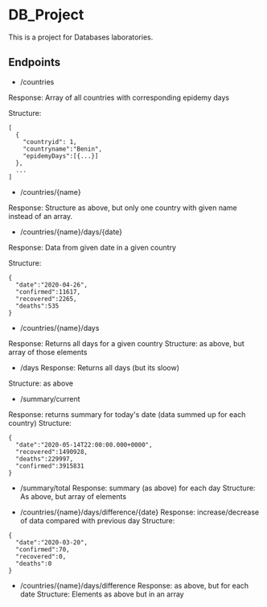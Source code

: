 # DB_Project

This is a project for Databases laboratories.

## Endpoints

* /countries

Response: Array of all countries with corresponding epidemy days

Structure:

```
[
  {
    "countryid": 1,
    "countryname":"Benin",
    "epidemyDays":[{...}]
  },
  ...
]

```

* /countries/{name}

Response: Structure as above, but only one country with given name instead of an array.

* /countries/{name}/days/{date}

Response: Data from given date in a given country

Structure:
```
{
  "date":"2020-04-26",
  "confirmed":11617,
  "recovered":2265,
  "deaths":535
}

```
* /countries/{name}/days

Response: Returns all days for a given country
Structure: as above, but array of those elements

* /days
Response: Returns all days (but its sloow)

Structure: as above

* /summary/current

Response: returns summary for today's date (data summed up for each country)
Structure:
```
{
  "date":"2020-05-14T22:00:00.000+0000",
  "recovered":1490928,
  "deaths":229997,
  "confirmed":3915831
}
```
* /summary/total
Response: summary (as above) for each day
Structure: As above, but array of elements

* /countries/{name}/days/difference/{date}
Response: increase/decrease of data compared with previous day
Structure:
```
{
  "date":"2020-03-20",
  "confirmed":70,
  "recovered":0,
  "deaths":0
}
```
* /countries/{name}/days/difference
Response: as above, but for each date 
Structure: Elements as above but in an array
